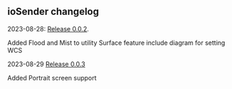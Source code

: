## ioSender changelog

2023-08-28: [Release  0.0.2](https://github.com/Jay-Tech/ioSenderTouch/releases/tag/0.0.2).

Added Flood and Mist to utility Surface feature include diagram for setting WCS 


2023-08-29 [Release 0.0.3](https://github.com/Jay-Tech/ioSenderTouch/releases/tag/0.0.3)

Added Portrait screen support 
